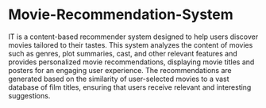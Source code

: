 # Movie-Recommendation-System
IT is a content-based recommender system designed to help users discover movies tailored to their tastes. This system analyzes the content of movies such as genres, plot summaries, cast, and other relevant features and provides personalized movie recommendations, displaying movie titles and posters for an engaging user experience. The recommendations are generated based on the similarity of user-selected movies to a vast database of film titles, ensuring that users receive relevant and interesting suggestions.

